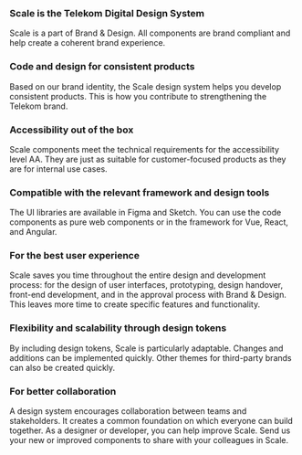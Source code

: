 <br/>

### Scale is the Telekom Digital Design System

Scale is a part of Brand & Design. All components are brand compliant and help create a coherent brand experience.

### Code and design for consistent products

Based on our brand identity, the Scale design system helps you develop consistent products. This is how you contribute to strengthening the Telekom brand.

### Accessibility out of the box

Scale components meet the technical requirements for the accessibility level AA. They are just as suitable for customer-focused products as they are for internal use cases.

### Compatible with the relevant framework and design tools

The UI libraries are available in Figma and Sketch. You can use the code components as pure web components or in the framework for Vue, React, and Angular.

### For the best user experience

Scale saves you time throughout the entire design and development process: for the design of user interfaces, prototyping, design handover, front-end development, and in the approval process with Brand & Design. This leaves more time to create specific features and functionality.

### Flexibility and scalability through design tokens

By including design tokens, Scale is particularly adaptable. Changes and additions can be implemented quickly. Other themes for third-party brands can also be created quickly.

### For better collaboration

A design system encourages collaboration between teams and stakeholders. It creates a common foundation on which everyone can build together. As a designer or developer, you can help improve Scale. Send us your new or improved components to share with your colleagues in Scale.
